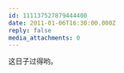 ```yaml
---
id: 111137527879444400
date: 2011-01-06T16:30:00.000Z
reply: false
media_attachments: 0
---
```


这日子过得哟。 ​​​​


